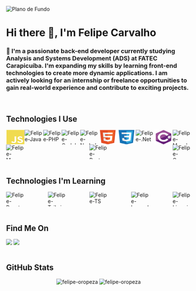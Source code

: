 ![Plano de Fundo](https://github.com/user-attachments/assets/b1cf2303-a8cd-426d-ad2c-e782d10bf50d)

# Hi there 👋, I'm Felipe Carvalho

### 📌 I'm a passionate back-end developer currently studying Analysis and Systems Development (ADS) at FATEC Carapicuíba. I'm expanding my skills by learning front-end technologies to create more dynamic applications. I am actively looking for an internship or freelance opportunities to gain real-world experience and contribute to exciting projects.


</br>

## Technologies I Use
<div style="display: flex; justify-content: space-between; flex-wrap: wrap;">
  <img align="center" alt="Felipe-Js" height="40" width="50" src="https://raw.githubusercontent.com/devicons/devicon/master/icons/javascript/javascript-plain.svg">
  <img align="center" alt="Felipe-Java" height="40" width="50" src="https://cdn.jsdelivr.net/gh/devicons/devicon@latest/icons/java/java-original.svg" />
  <img align="center" alt="Felipe-PHP" height="40" width="50" src="https://cdn.jsdelivr.net/gh/devicons/devicon@latest/icons/php/php-original.svg" />
  <img align="center" alt="Felipe-CodeIgniter" height="40" width="50" src="https://cdn.jsdelivr.net/gh/devicons/devicon@latest/icons/codeigniter/codeigniter-plain.svg" />
  <img align="center" alt="Felipe-NodeJS" height="40" width="50" src="https://cdn.jsdelivr.net/gh/devicons/devicon@latest/icons/nodejs/nodejs-original.svg" />
  <img align="center" alt="Felipe-HTML" height="40" width="50" src="https://raw.githubusercontent.com/devicons/devicon/master/icons/html5/html5-original.svg">
  <img align="center" alt="Felipe-CSS" height="40" width="50" src="https://raw.githubusercontent.com/devicons/devicon/master/icons/css3/css3-original.svg">
  <img align="center" alt="Felipe-.Net" height="40" width="50" src="https://cdn.jsdelivr.net/gh/devicons/devicon@latest/icons/dot-net/dot-net-original.svg" />
  <img align="center" alt="Felipe-Csharp" height="40" width="50" src="https://raw.githubusercontent.com/devicons/devicon/master/icons/csharp/csharp-original.svg">
  <img align="center" alt="Felipe-Mysql" height="40" width="50" src="https://cdn.jsdelivr.net/gh/devicons/devicon@latest/icons/mysql/mysql-original.svg" />
  <img align="center" alt="Felipe-MongoDB" height="40" width="50" src="https://cdn.jsdelivr.net/gh/devicons/devicon@latest/icons/mongodb/mongodb-original-wordmark.svg" />
  <img align="center" alt="Felipe-PostgreSQL" height="40" width="50" src="https://cdn.jsdelivr.net/gh/devicons/devicon@latest/icons/postgresql/postgresql-plain.svg" />
  <img align="center" alt="Felipe-Composer" height="40" width="50" src="https://cdn.jsdelivr.net/gh/devicons/devicon@latest/icons/composer/composer-original.svg" />
</div>
</br>

## Technologies I'm Learning
<div style="display: flex; justify-content: space-between; flex-wrap: wrap;">
  <img align="center" alt="Felipe-React" height="40" width="50" src="https://cdn.jsdelivr.net/gh/devicons/devicon@latest/icons/react/react-original.svg" />
  <img align="center" alt="Felipe-Tailwind" height="40" width="50" src="https://cdn.jsdelivr.net/gh/devicons/devicon@latest/icons/tailwindcss/tailwindcss-original.svg" />
  <img align="center" alt="Felipe-TS" height="40" width="50"  src="https://cdn.jsdelivr.net/gh/devicons/devicon@latest/icons/typescript/typescript-plain.svg" />
  <img align="center" alt="Felipe-Laravel" height="40" width="50" src="https://cdn.jsdelivr.net/gh/devicons/devicon@latest/icons/laravel/laravel-original.svg" />
  <img align="center" alt="Felipe-Livewire" height="40" width="50" src="https://cdn.jsdelivr.net/gh/devicons/devicon@latest/icons/livewire/livewire-original.svg" />
</div>
</br>

## Find Me On
<div>
  <a href = "mailto:felipe2006.co@gmail.com"><img src="https://img.shields.io/badge/-Gmail-%23333?style=for-the-badge&logo=gmail&logoColor=white" target="_blank"></a>
  <a href="https://www.linkedin.com/in/felipeoropeza/" target="_blank"><img src="https://img.shields.io/badge/-LinkedIn-%230077B5?style=for-the-badge&logo=linkedin&logoColor=white" target="_blank"></a>
</div>
</br>

## GitHub Stats

<p align="center">
  <img alt="felipe-oropeza" src="https://github-readme-stats.vercel.app/api/top-langs/?username=FelipeOropeza&theme=dark&hide_progress=true" width="38%" />
  <img alt="felipe-oropeza" src="https://github-readme-stats.vercel.app/api?username=FelipeOropeza&rank_icon=github&theme=dark" width=41%" />
</p>




